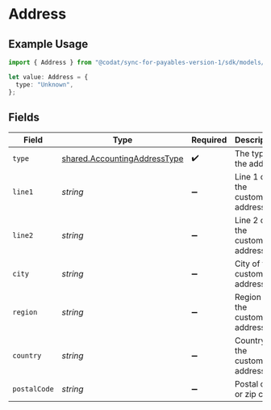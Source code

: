 # Address

## Example Usage

```typescript
import { Address } from "@codat/sync-for-payables-version-1/sdk/models/shared";

let value: Address = {
  type: "Unknown",
};
```

## Fields

| Field                                                                               | Type                                                                                | Required                                                                            | Description                                                                         |
| ----------------------------------------------------------------------------------- | ----------------------------------------------------------------------------------- | ----------------------------------------------------------------------------------- | ----------------------------------------------------------------------------------- |
| `type`                                                                              | [shared.AccountingAddressType](../../../sdk/models/shared/accountingaddresstype.md) | :heavy_check_mark:                                                                  | The type of the address                                                             |
| `line1`                                                                             | *string*                                                                            | :heavy_minus_sign:                                                                  | Line 1 of the customer address.                                                     |
| `line2`                                                                             | *string*                                                                            | :heavy_minus_sign:                                                                  | Line 2 of the customer address.                                                     |
| `city`                                                                              | *string*                                                                            | :heavy_minus_sign:                                                                  | City of the customer address.                                                       |
| `region`                                                                            | *string*                                                                            | :heavy_minus_sign:                                                                  | Region of the customer address.                                                     |
| `country`                                                                           | *string*                                                                            | :heavy_minus_sign:                                                                  | Country of the customer address.                                                    |
| `postalCode`                                                                        | *string*                                                                            | :heavy_minus_sign:                                                                  | Postal code or zip code.                                                            |